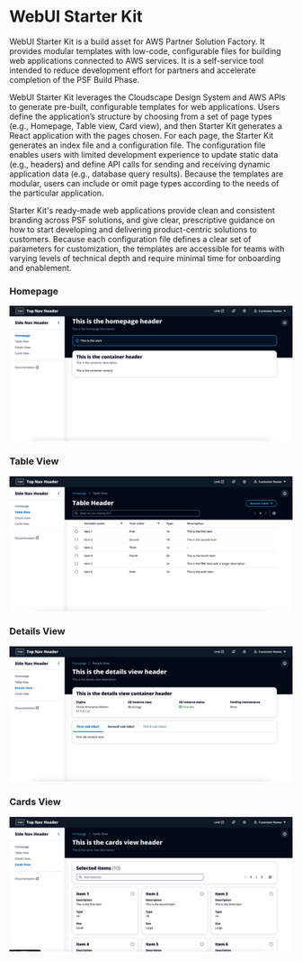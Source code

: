# WebUI Starter Kit

WebUI Starter Kit is a build asset for AWS Partner Solution Factory. It provides modular templates with low-code, configurable files for building web applications connected to AWS services. It is a self-service tool intended to reduce development effort for partners and accelerate completion of the PSF Build Phase.

WebUI Starter Kit leverages the Cloudscape Design System and AWS APIs to generate pre-built, configurable templates for web applications. Users define the application’s structure by choosing from a set of page types (e.g., Homepage, Table view, Card view), and then Starter Kit generates a React application with the pages chosen. For each page, the Starter Kit generates an index file and a configuration file. The configuration file enables users with limited development experience to update static data (e.g., headers) and define API calls for sending and receiving dynamic application data (e.g., database query results). Because the templates are modular, users can include or omit page types according to the needs of the particular application.

Starter Kit's ready-made web applications provide clean and consistent branding across PSF solutions, and give clear, prescriptive guidance on how to start developing and delivering product-centric solutions to customers. Because each configuration file defines a clear set of parameters for customization, the templates are accessible for teams with varying levels of technical depth and require minimal time for onboarding and enablement.


### Homepage
![Homepage](resources/images/Homepage.png)


### Table View
![TableView](resources/images/TableView.png)


### Details View
![DetailsView](resources/images/DetailsView.png)


### Cards View
![CardsView](resources/images/CardsView.png)